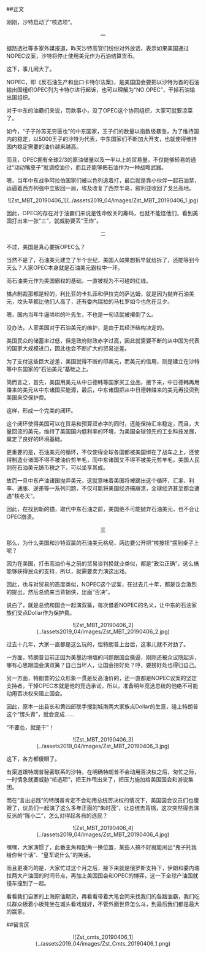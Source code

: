 ##正文

刚刚，沙特启动了“核选项”。

 <div align="center">一</div>

据路透社等多家外媒报道，昨天沙特高官们纷纷对外放话，表示如果美国通过NOPEC议案，沙特将停止使用美元作为石油结算货币。

这下，事儿闹大了。

NOPEC，即《反石油生产和出口卡特尔法案》，是美国国会要把以沙特为首的石油输出国组织OPEC列为卡特尔进行起诉，也可以理解为“NO OPEC”，干掉石油输出国组织。

对于中东的油霸们来说，罚款事小，没了OPEC这个协同组织，大家可就要凉菜了。

如今，“子子孙苏无穷匮也”的中东国家，王子们的数量以指数级暴涨，为了维持国内的稳定，以5000王子的沙特为代表，中东国家们不断加大开支，也就使得维持国内稳定需要的油价越来越高。

而且，OPEC拥有全球2/3的原油储量以及一半以上的贸易量，不仅能够轻易的通过“动动嘴皮子”就调控油价，而且还能够把石油作为一种战略武器。

嗯，当年中东战争阿拉伯国家们被以色列追着打，最后就是靠小伙伴一起石油禁，运逼着西方列强中立扳回一局，埃及收复了西奈半岛，叙利亚收回了戈兰高地。

 <div align="center">![Zst_MBT_20190406_1](../assets2019_04/images/Zst_MBT_20190406_1.jpg)</div>

因此，OPEC的存在对于油霸们来说是性命攸关的筹码，也就不能怪他们，看到美国打出来一张“三”，就威胁要丢“王炸”。



 <div align="center">二</div>

不过，美国是真心要拆OPEC么？

当然不是了，石油美元建立了半个世纪，美国人如果想拆早就给拆了，还能等到今天么？人家OPEC本身就是石油美元霸权中一环。

而石油美元作为美国霸权的基础，一直被视为不可碰的红线。

搞点制裁那都是轻的，利比亚的卡扎菲和伊拉克的萨达姆，就是因为抛弃石油美元，坟头草都比他们人高了，还有委内瑞拉的马杜罗如今也危在旦夕。

嗯，国内当年牛逼哄哄的叶先生，不也是一句话就被撂倒了么。

没办法，人家美国对于石油美元的维护，是由于其经济结构决定的。

美国民众的储蓄率过低，但是政府财政赤字过高，因此就需要不断的从中国为代表的国家大规模进口，因此也会不断扩大的贸易逆差。

为了支付这些巨大逆差，美国就得不断的印美元，而美元的信用，则是建立在沙特等中东国家的“石油美元”基础之上。

简而言之，首先，美国用美元从中日德韩等国家买工业品，接下来，中日德韩再用赚来的美元从中东诸国买能源，最后，中东诸国把从中日德韩赚来的美元再投资到美国来交保护费。

这样，形成一个完美的闭环。

这个闭环使得美国可以在贸易和预算双赤字的同时，还能保持汇率稳定，而且，大量回流的美元，维持了美国国内低利率的环境，为美国全球领先的工业科技发展，奠定了良好的环境基础。

更重要的是，石油美元的循环，不仅使得全球各国都被美国绑在了战车之上，还使得制造业诸国不得不被油价剪羊毛，而中东诸国又不得不被美元剪羊毛，美国人民则在石油美元铸币税之下，可以坐享其成。

故而一旦中东产油诸国抛弃美元，这就意味着美国将被踢出这个循环，汇率、利率、通胀、逆差等一系列问题，不仅可能将美国经济搞崩溃，全球经济甚至都会遭遇“核冬天”。

因此，在找到新的锚，取代中东石油之前，美国绝不可能抛弃石油美元，也不会让OPEC崩溃。


 <div align="center">三</div>

那么，为什么美国和沙特双赢的石油美元格局，两边要公开把“核按钮”摆到桌子上呢？

因为在美国，打击高油价与之前的贸易谈判换就业类似，都是“政治正确”，这么搞能够获得民众的支持，所以，就需要卖力演这出戏。

因此，也与对贸易的态度类似，NOPEC这个议案，在过去几十年，都是议会激烈的提出，然后总统来当背锅侠，出面“否决”。

说白了，就是总统和国会一起演双簧，每次借着NOPEC的名义，让中东的石油家族们交点Dollar作为保护费。

 <div align="center">![Zst_MBT_20190406_2](../assets2019_04/images/Zst_MBT_20190406_2.jpg)</div>

过去十几年，大家一直都是这么玩的，但特朗普上台后，这事儿就不对劲了。

一方面，特朗普目前正因为美墨边境墙的问题跟国会撕逼，刚刚还被众议院起诉，哪有心思跟国会演双簧？自己当坏人，让国会捞好处？哼，要捞好处也得归自己。

另一方面，特朗普的公众形象一贯是反高油价的，还一直都是NOPEC议案的坚定支持者，干掉OPEC本就是他的竞选承诺，所以，准备明年竞选总统的他绝不可能动用否决权来阻止国会。

因此，原本一出县长和黄四郎联手搜刮城南两大家族点Dollar的生意，碰上特朗普这个“愣头青”，就会变成......

“不要怂，就是干”！

 <div align="center">![Zst_MBT_20190406_3](../assets2019_04/images/Zst_MBT_20190406_3.jpg)</div>

这下，各方都傻眼了。

有渠道跟特朗普秘密联系的沙特，在明确特朗普不会动用否决权之后，匆忙之际，一时情急就要威胁“核选项”，把王炸甩出来了，把压力施加给美国国会和游说集团。

而在“言出必践”的特朗普肯定不会动用总统否决权的情况下，美国国会议员们也傻眼了，议员们一起演了这么多年正面的“朱时茂”，让总统去背锅，这次突然得去演反派的“陈小二”，怎么对得起各自的选民？

 <div align="center">![Zst_MBT_20190406_4](../assets2019_04/images/Zst_MBT_20190406_4.jpg)</div>

嘿嘿，大家演惯了，此番主角和配角一换位置，某些人搞不好就能闹出“鬼子托我给你带个话”、“皇军说什么”的笑话。

而且更凑巧的是，大家忙过这个月之后，接下来就是俄罗斯支持下，伊朗和委内瑞拉两大产油国的时间节点，再加上美国国会和OPEC的博弈，这一下全球产油国就撞车撞到了一起。

看看我们自家的上海原油期货，再看看带着大笔合同来找我们的各路油霸，我们吃瓜群众板着小板凳坐在城头看戏就好，不管外面世界怎么斗，到最后我们都是最大的赢家。

##留言区
 <div align="center">![Zst_cmts_20190406_1](../assets2019_04/images/Zst_Cmts_20190406_1.png)</div>